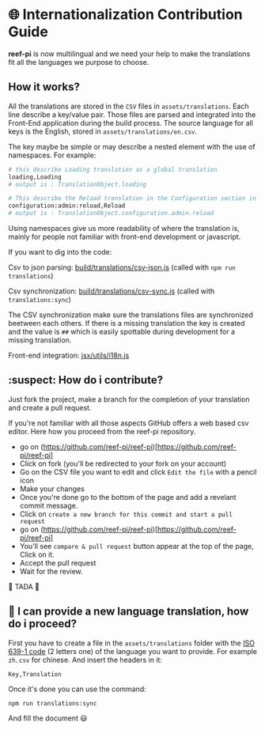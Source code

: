 # :globe_with_meridians: Internationalization Contribution Guide

__reef-pi__ is now multilingual and we need your help to make the translations fit all the languages we purpose to choose.

## How it works?

All the translations are stored in the `CSV` files in `assets/translations`. Each line describe a key/value pair. Those files are parsed and integrated into the Front-End application during the build process. The source language for all keys is the English, stored in `assets/translations/en.csv`.

The key maybe be simple or may describe a nested element with the use of namespaces. For example:
```bash
# this describe Loading translation as a global translation
loading,Loading
# output is : TranslationObject.loading
```

```bash
# This describe the Reload translation in the Configuration section in the admin panel
configuration:admin:reload,Reload
# output is : TranslationObject.configuration.admin.reload
```

Using namespaces give us more readability of where the translation is, mainly for people not familiar with front-end development or javascript.

If you want to dig into the code:

Csv to json parsing: [build/translations/csv-json.js](build/translations/csv-json.js) (called with `npm run translations`)

Csv synchronization: [build/translations/csv-sync.js](build/translations/csv-sync.js) (called with `translations:sync`)

The CSV synchronization make sure the translations files are synchronized beetween each others. If there is a missing translation the key is created and the value is `##` which is easily spottable during development for a missing translation.

Front-end integration: [jsx/utils/i18n.js](jsx/utils/i18n.js)

## :suspect: How do i contribute?

Just fork the project, make a branch for the completion of your translation and create a pull request.

If you're not familiar with all those aspects GitHub offers a web based csv editor. Here how you proceed from the reef-pi repository.

- go on (https://github.com/reef-pi/reef-pi)[https://github.com/reef-pi/reef-pi]
- Click on fork (you'll be redirected to your fork on your account)
- Go on the CSV file you want to edit and click `Edit the file` with a pencil icon
- Make your changes
- Once you're done go to the bottom of the page and add a revelant commit message.
- Click on `create a new branch for this commit and start a pull request`
- go on (https://github.com/reef-pi/reef-pi)[https://github.com/reef-pi/reef-pi]
- You'll see `compare & pull request` button appear at the top of the page, Click on it.
- Accept the pull request
- Wait for the review.

:raised_hands: TADA :raised_hands:


## :gift: I can provide a new language translation, how do i proceed?

First you have to create a file in the `assets/translations` folder with the [ISO 639-1 code](https://en.wikipedia.org/wiki/List_of_ISO_639-1_codes) (2 letters one) of the language you want to provide. For example `zh.csv` for chinese. And insert the headers in it:
```
Key,Translation
```

Once it's done you can use the command:

```
npm run translations:sync
```

And fill the document :smiley:
